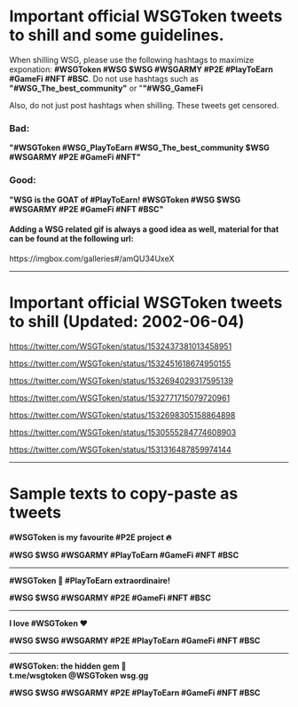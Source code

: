 <h1>Important official WSGToken tweets to shill and some guidelines.</h1>

When shilling WSG, please use the following hashtags to maximize exponation: <b>#WSGToken #WSG $WSG #WSGARMY #P2E #PlayToEarn #GameFi #NFT #BSC</b>.
Do not use hashtags such as <b>"#WSG_The_best_community"</b> or "<b>"#WSG_GameFi</b>


Also, do not just post hashtags when shilling. These tweets get censored.


<h3>Bad:</h3>
<b>"#WSGToken #WSG_PlayToEarn #WSG_The_best_community $WSG #WSGARMY #P2E #GameFi #NFT"</b>

<h3>Good:</h3>
<b>"WSG is the GOAT of #PlayToEarn!
#WSGToken #WSG $WSG #WSGARMY #P2E #GameFi #NFT #BSC"</b>


<h4>Adding a WSG related gif is always a good idea as well, material for that can be found at the following url:</h4>
https://imgbox.com/galleries#/amQU34UxeX
<hr>
<h1>Important official WSGToken tweets to shill (Updated: 2002-06-04)</h1>

https://twitter.com/WSGToken/status/1532437381013458951

https://twitter.com/WSGToken/status/1532451618674950155

https://twitter.com/WSGToken/status/1532694029317595139

https://twitter.com/WSGToken/status/1532771715079720961

https://twitter.com/WSGToken/status/1532698305158864898

https://twitter.com/WSGToken/status/1530555284774608903

https://twitter.com/WSGToken/status/1531316487859974144
<hr>
<h1>Sample texts to copy-paste as tweets</h1>

<b>#WSGToken is my favourite #P2E project 🔥<br>
  
#WSG $WSG #WSGARMY #PlayToEarn #GameFi #NFT #BSC</b>
<hr>
<b>#WSGToken 🙌 #PlayToEarn extraordinaire!<br>
  
#WSG $WSG #WSGARMY #P2E #GameFi #NFT #BSC </b>
<hr>
<b>I love #WSGToken ❤️ <br>
  
#WSG $WSG #WSGARMY #P2E #PlayToEarn #GameFi #NFT #BSC</b>
<hr>
<b> #WSGToken: the hidden gem 💎 <bR>
t.me/wsgtoken
@WSGToken
wsg.gg

#WSG $WSG #WSGARMY #P2E #PlayToEarn #GameFi #NFT #BSC</b>
